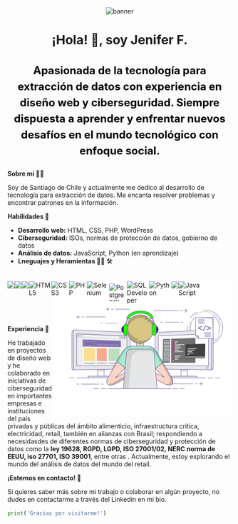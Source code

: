 <div align="center">
  <img src="https://img.freepik.com/vector-premium/tecnologia-diseno-arte-moderno-cabeza-humana-gafas-vr-innovaciones-herramientas-creativas_88272-4939.jpg?w=2000" alt="banner" style="max-width: 100%; height: auto; object-fit: cover;">
</div>

<h1 align="center">¡Hola! 👋, soy Jenifer F.</h1>

<h3 align="center" style="color: black; font-size: 24px; line-height: 1.5;">Apasionada de la tecnología para extracción de datos con experiencia en diseño web y ciberseguridad. Siempre dispuesta a aprender y enfrentar nuevos desafíos en el mundo tecnológico con enfoque social.</h3>


**Sobre mí 👩‍💻**

Soy de Santiago de Chile y actualmente me dedico al desarrollo de tecnología para extracción de datos. Me encanta resolver problemas y encontrar patrones en la información.

**Habilidades 🚀**

* **Desarrollo web:** HTML, CSS, PHP, WordPress
* **Ciberseguridad:** ISOs, normas de protección de datos, gobierno de datos
* **Análisis de datos:** JavaScript, Python (en aprendizaje)
* **Lneguajes y Heramientas 👩‍💻** 🛠️
<br>
<img align="right" alt="Coding" width="400" src="https://raw.githubusercontent.com/devSouvik/devSouvik/master/gif3.gif">
<div style="display: flex; align-items: center;">
  <img src="https://verveindustrial.com/wp-content/uploads/2020/10/d3df7c_fc4a56f18b2547c683770474e37f56b8_mv2.jpg" height="50">
  <img src="https://encrypted-tbn0.gstatic.com/images?q=tbn:ANd9GcTQ9R2V_D4JEw-jjmgDkka2hTjukU_VXA1qjb7wN_AXw8Ri5IobGA7XrR1Yx6ElTJec9So" height="50">
  <img src="https://encrypted-tbn0.gstatic.com/images?q=tbn:ANd9GcT2uKB8bSgu-N-AlUMaW8R5ik2o2-i_Q1k02A&s" height="50">
  <img src="https://upload.wikimedia.org/wikipedia/commons/6/61/HTML5_logo_and_wordmark.svg" alt="HTML5" width="50" height="50">
  <img src="https://simpleicons.org/icons/css3.svg" alt="CSS3" width="40" height="50">
  <img src="https://simpleicons.org/icons/php.svg" alt="PHP" width="40" height="50">
  <img src="https://upload.wikimedia.org/wikipedia/commons/thumb/d/d5/Selenium_Logo.png/220px-Selenium_Logo.png" alt="Selenium" width="50" height="50">
  <img src="https://www.todopostgresql.com/wp-content/uploads/2018/07/curso1-2.png" alt="PostgreSQL" width="40" height="40">
  <img src="https://upload.wikimedia.org/wikipedia/en/thumb/6/68/Oracle_SQL_Developer_logo.svg/1200px-Oracle_SQL_Developer_logo.svg.png" alt="SQL Developer" width="50" height="50">  
  <img src="https://upload.wikimedia.org/wikipedia/commons/thumb/c/c3/Python-logo-notext.svg/640px-Python-logo-notext.svg.png" alt="Python" width="50" height="50">
  <img src="https://miro.medium.com/v2/resize:fit:772/0*oN9jA-Ad3mRlPAYy.png" height="50">
  <img src="https://upload.wikimedia.org/wikipedia/commons/thumb/9/99/Unofficial_JavaScript_logo_2.svg/320px-Unofficial_JavaScript_logo_2.svg.png" alt="JavaScript" width="50" height="50">
</div>

<br>
<br>

**Experiencia 💼**

He trabajado en proyectos de diseño web y he colaborado en iniciativas de ciberseguridad en importantes empresas e instituciones del país privadas y públicas del ámbito alimenticio, infraestructura crítica, electricidad, retail, también en alianzas con Brasil; respondiendo a necesidasdes de diferentes normas de ciberseguridad y protección de datos como la **ley 19628, RGPD, LGPD, ISO 27001/02, NERC norma de EEUU, iso 27701, ISO 39001**, entre otras . Actualmente, estoy explorando el mundo del análisis de datos del mundo del retail.

**¡Estemos en contacto! 🤝**

Si quieres saber más sobre mi trabajo o colaborar en algún proyecto, no dudes en contactarme a través del Linkedin en mi bio.

```python
print('Gracias por visitarme!')
```
